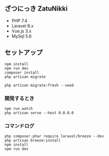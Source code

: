 ざつにっき ZatuNikki
-------

* PHP 7.4
* Laravel 8.x
* Vue.js 3.x
* MySql 5.6

セットアップ
-------------------

```
npm install
npm run dev
composer install
php artisan migrate

php artisan migrate:fresh --seed
```

### 開発するとき

```
npm run watch
php artisan serve --host 0.0.0.0
```


### コマンドログ

```
php composer.phar require laravel/breeze --dev
php artisan breeze:install
npm install
npm run dev
```
